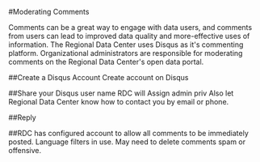 #Moderating Comments

Comments can be a great way to engage with data users, and comments from users can lead to improved data quality and more-effective uses of information. The Regional Data Center uses Disqus <Link> as it's commenting platform. Organizational administrators are responsible for moderating comments on the Regional Data Center's open data portal.

##Create a Disqus Account
Create account on Disqus

##Share your Disqus user name
RDC will Assign admin priv
Also let Regional Data Center know how to contact you by email or phone.

##Reply


##RDC has configured account to allow all comments to be immediately posted. Language filters in use. May need to delete comments spam or offensive. 
